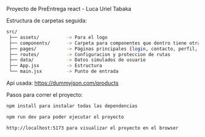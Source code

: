 Proyecto de PreEntrega react - Luca Uriel Tabaka

Estructura de carpetas seguida:

```bash
src/
 ├── assets/          -> Para el logo
 ├── components/      -> Carpeta para componentes que dentro tiene otras carpetas con componentes especificos
 ├── pages/           -> Páginas principales (login, contacto, perfil, carrito e inicio)
 ├── routes/          -> Configuracion y proteccion de rutas
 ├── data/            -> Datos simulados de usuario
 ├── App.jsx          -> Estructura
 └── main.jsx         -> Punto de entrada 
```

Api usada: https://dummyjson.com/products

Pasos para correr el proyecto:
```bash
npm install para instalar todas las dependencias

npm run dev para poder ejecutar el proyecto

http://localhost:5173 para visualizar el proyecto en el browser

